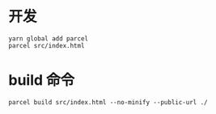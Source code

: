 # 开发

```
yarn global add parcel
parcel src/index.html

```

# build 命令

```
parcel build src/index.html --no-minify --public-url ./
```
